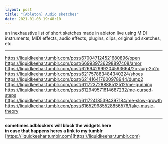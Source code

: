 ```yaml
---
layout: post
title: "[Ableton] Audio sketches"
date: 2021-01-03 19:48:10
---
```


an inexhaustive list of short sketches made in ableton live using MIDI instruments, MIDI effects, audio effects, plugins, clips, original pd sketches, etc.

---

<!-- radoi static song -->
<div class="tumblr-post" data-href="https://embed.tumblr.com/embed/post/ZAMyAgfFEEYt3iVtNl0jpw/670047124521680896" data-did="da39a3ee5e6b4b0d3255bfef95601890afd80709"><a href="https://liquidkeehar.tumblr.com/post/670047124521680896/open">https://liquidkeehar.tumblr.com/post/670047124521680896/open</a></div>  <script async src="https://assets.tumblr.com/post.js"></script>

<!-- amor -->
 <div class="tumblr-post" data-href="https://embed.tumblr.com/embed/post/ZAMyAgfFEEYt3iVtNl0jpw/669939736298897408" data-did="da39a3ee5e6b4b0d3255bfef95601890afd80709"><a href="https://liquidkeehar.tumblr.com/post/669939736298897408/amor">https://liquidkeehar.tumblr.com/post/669939736298897408/amor</a></div>  <script async src="https://assets.tumblr.com/post.js"></script>

<!-- video game music aug 20 -->
<div class="tumblr-post" data-href="https://embed.tumblr.com/embed/post/ZAMyAgfFEEYt3iVtNl0jpw/626942999204593664" data-did="542d9d1e0ecd45b6b635f0ef2466755d57efb28a"><a href="https://liquidkeehar.tumblr.com/post/626942999204593664/2o-aug-2o2o">https://liquidkeehar.tumblr.com/post/626942999204593664/2o-aug-2o2o</a></div>  <script async src="https://assets.tumblr.com/post.js"></script>

<!-- shoes -->
<div class="tumblr-post" data-href="https://embed.tumblr.com/embed/post/ZAMyAgfFEEYt3iVtNl0jpw/621757883484340224" data-did="da39a3ee5e6b4b0d3255bfef95601890afd80709"><a href="https://liquidkeehar.tumblr.com/post/621757883484340224/shoes">https://liquidkeehar.tumblr.com/post/621757883484340224/shoes</a></div>  <script async src="https://assets.tumblr.com/post.js"></script>

<!-- dump2 -->
<div class="tumblr-post" data-href="https://embed.tumblr.com/embed/post/ZAMyAgfFEEYt3iVtNl0jpw/621416417600978944" data-did="da39a3ee5e6b4b0d3255bfef95601890afd80709"><a href="https://liquidkeehar.tumblr.com/post/621416417600978944/dump2">https://liquidkeehar.tumblr.com/post/621416417600978944/dump2</a></div>  <script async src="https://assets.tumblr.com/post.js"></script>

<!-- gunning (angel sounds) -->
<div class="tumblr-post" data-href="https://embed.tumblr.com/embed/post/ZAMyAgfFEEYt3iVtNl0jpw/611723728888512512" data-did="da39a3ee5e6b4b0d3255bfef95601890afd80709"><a href="https://liquidkeehar.tumblr.com/post/611723728888512512/me-gunning">https://liquidkeehar.tumblr.com/post/611723728888512512/me-gunning</a></div>  <script async src="https://assets.tumblr.com/post.js"></script>

<!-- cursed steps -->
<div class="tumblr-post" data-href="https://embed.tumblr.com/embed/post/ZAMyAgfFEEYt3iVtNl0jpw/612949571614687232" data-did="da39a3ee5e6b4b0d3255bfef95601890afd80709"><a href="https://liquidkeehar.tumblr.com/post/612949571614687232/me-cursed-steps">https://liquidkeehar.tumblr.com/post/612949571614687232/me-cursed-steps</a></div>  <script async src="https://assets.tumblr.com/post.js"></script>

<!-- slow growth -->
<div class="tumblr-post" data-href="https://embed.tumblr.com/embed/post/ZAMyAgfFEEYt3iVtNl0jpw/611724185394397184" data-did="da39a3ee5e6b4b0d3255bfef95601890afd80709"><a href="https://liquidkeehar.tumblr.com/post/611724185394397184/me-slow-growth">https://liquidkeehar.tumblr.com/post/611724185394397184/me-slow-growth</a></div>  <script async src="https://assets.tumblr.com/post.js"></script>

<!-- fake music theory -->
<div class="tumblr-post" data-href="https://embed.tumblr.com/embed/post/ZAMyAgfFEEYt3iVtNl0jpw/616529985528856576" data-did="da39a3ee5e6b4b0d3255bfef95601890afd80709"><a href="https://liquidkeehar.tumblr.com/post/616529985528856576/fake-music-theory">https://liquidkeehar.tumblr.com/post/616529985528856576/fake-music-theory</a></div>  <script async src="https://assets.tumblr.com/post.js"></script>


---

**sometimes adblockers will block the widgets here**\
**in case that happens heres a link to my tumblr**\
[https://liquidkeehar.tumblr.com](https://liquidkeehar.tumblr.com)